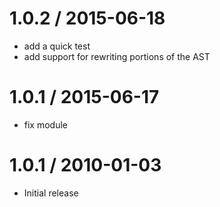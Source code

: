 
1.0.2 / 2015-06-18
==================

  * add a quick test
  * add support for rewriting portions of the AST

1.0.1 / 2015-06-17
==================

  * fix module

1.0.1 / 2010-01-03
==================

  * Initial release
